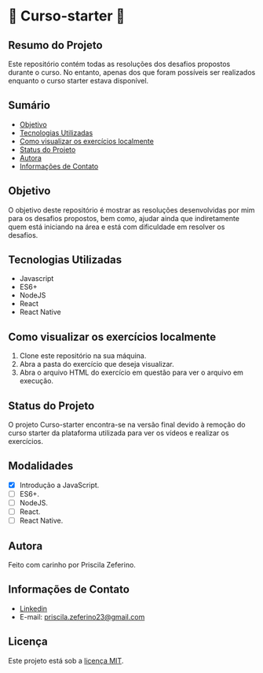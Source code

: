 # 🚀 Curso-starter 🚀

## Resumo do Projeto
Este repositório contém todas as resoluções dos desafios propostos durante o curso. No entanto, apenas dos que foram possíveis ser realizados enquanto o curso starter estava disponível.

## Sumário

- [Objetivo](#objetivo)
- [Tecnologias Utilizadas](#tecnologias-utilizadas)
- [Como visualizar os exercícios localmente](#como-visualizar-os-exercícios-localmente)
- [Status do Projeto](#status-do-projeto)
- [Autora](#autora)
- [Informações de Contato](#informações-de-contato)

## Objetivo
O objetivo deste repositório é mostrar as resoluções desenvolvidas por mim para os desafios propostos, bem como, ajudar ainda que indiretamente quem está iniciando na área e está com dificuldade em resolver os desafios.

## Tecnologias Utilizadas
- Javascript
- ES6+
- NodeJS
- React
- React Native

## Como visualizar os exercícios localmente
1. Clone este repositório na sua máquina.
2. Abra a pasta do exercício que deseja visualizar.
3. Abra o arquivo HTML do exercício em questão para ver o arquivo em execução.

## Status do Projeto
O projeto Curso-starter encontra-se na versão final devido à remoção do curso starter da plataforma utilizada para ver os vídeos e realizar os exercícios.

## Modalidades
- [X] Introdução a JavaScript.
- [ ] ES6+.
- [ ] NodeJS.
- [ ] React.
- [ ] React Native.

## Autora
Feito com carinho por Priscila Zeferino.

## Informações de Contato
- [Linkedin](https://www.linkedin.com/in/priscila-zeferino-594b5b175/)
- E-mail: priscila.zeferino23@gmail.com

## Licença
Este projeto está sob a [licença MIT](https://github.com/PriscilaZeferino/Proffy/blob/master/LICENSE).
